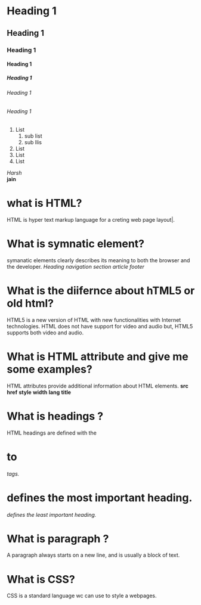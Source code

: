 # Heading 1
## Heading 1
### Heading 1
#### Heading 1
##### Heading 1
###### Heading 1
###### Heading 1

1. List
    1. sub list
    2. sub llis
2. List
3. List
4. List

*Harsh* <br> **jain** 

# what is HTML?
HTML is hyper text markup language for a creting web page layout|.

# What is symnatic element?
symanatic elements clearly describes its meaning to both the browser and the developer.
*Heading* *navigation* *section* *article* *footer*

# What is the diifernce about hTML5 or old html?
 HTML5 is a new version of HTML with new functionalities with Internet technologies.
  HTML does not have support for video and audio but, HTML5 supports both video and audio.

# What is HTML attribute and give me some examples?
HTML attributes provide additional information about HTML elements.
**src** **href** **style** **width** **lang** **title** 

# What is headings ?
HTML headings are defined with the <h1> to <h6> tags.
<h1> defines the most important heading. <h6> defines the least important heading.

# What is paragraph ?
A paragraph always starts on a new line, and is usually a block of text.

# What is CSS?
CSS is a standard language wc can use to style a webpages.